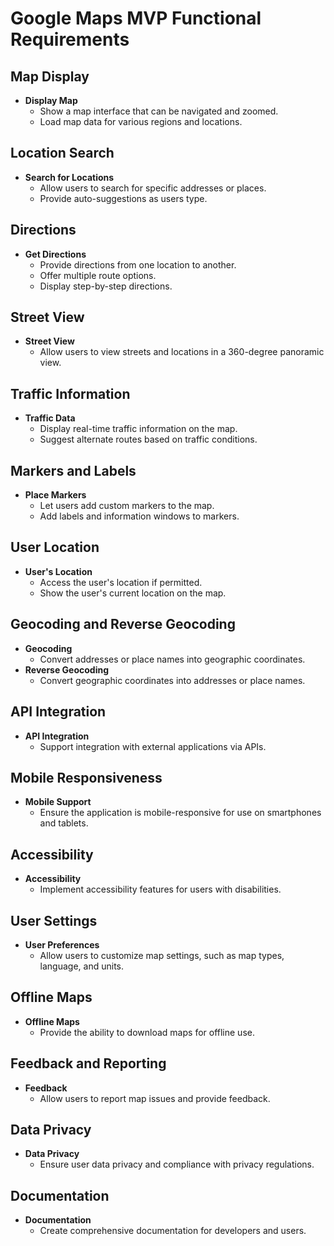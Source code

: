 # Google Maps MVP Functional Requirements

## Map Display

- **Display Map**
  - Show a map interface that can be navigated and zoomed.
  - Load map data for various regions and locations.

## Location Search

- **Search for Locations**
  - Allow users to search for specific addresses or places.
  - Provide auto-suggestions as users type.

## Directions

- **Get Directions**
  - Provide directions from one location to another.
  - Offer multiple route options.
  - Display step-by-step directions.

## Street View

- **Street View**
  - Allow users to view streets and locations in a 360-degree panoramic view.

## Traffic Information

- **Traffic Data**
  - Display real-time traffic information on the map.
  - Suggest alternate routes based on traffic conditions.

## Markers and Labels

- **Place Markers**
  - Let users add custom markers to the map.
  - Add labels and information windows to markers.

## User Location

- **User's Location**
  - Access the user's location if permitted.
  - Show the user's current location on the map.

## Geocoding and Reverse Geocoding

- **Geocoding**
  - Convert addresses or place names into geographic coordinates.
- **Reverse Geocoding**
  - Convert geographic coordinates into addresses or place names.

## API Integration

- **API Integration**
  - Support integration with external applications via APIs.

## Mobile Responsiveness

- **Mobile Support**
  - Ensure the application is mobile-responsive for use on smartphones and tablets.

## Accessibility

- **Accessibility**
  - Implement accessibility features for users with disabilities.

## User Settings

- **User Preferences**
  - Allow users to customize map settings, such as map types, language, and units.

## Offline Maps

- **Offline Maps**
  - Provide the ability to download maps for offline use.

## Feedback and Reporting

- **Feedback**
  - Allow users to report map issues and provide feedback.

## Data Privacy

- **Data Privacy**
  - Ensure user data privacy and compliance with privacy regulations.

## Documentation

- **Documentation**
  - Create comprehensive documentation for developers and users.

